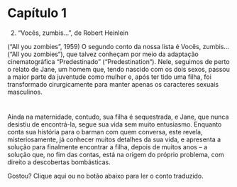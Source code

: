 # Capítulo 1

2. “Vocês, zumbis…”, de Robert Heinlein






(“All you zombies”, 1959)
O segundo conto da nossa lista é Vocês, zumbis… (“All you zombies“), que talvez conheçam por meio da adaptação cinematográfica “Predestinado” (“Predestination“). Nele, seguimos de perto o relato de Jane, um homem que, tendo nascido com os dois sexos, passou a maior parte da juventude como mulher e, após ter tido uma filha, foi transformado cirurgicamente para manter apenas os caracteres sexuais masculinos.

#

Ainda na maternidade, contudo, sua filha é sequestrada, e Jane, que nunca desistiu de encontrá-la, segue sua vida sem muito entusiasmo. Enquanto conta sua história para o barman com quem conversa, este revela, misteriosamente, já conhecer muitos detalhes da sua vida, e apresenta a solução para finalmente encontrar a filha, depois de muitos anos – a solução que, no fim das contas, está na origem do próprio problema, com direito a descobertas bombásticas.

Gostou? Clique aqui ou no botão abaixo para ler o conto traduzido.